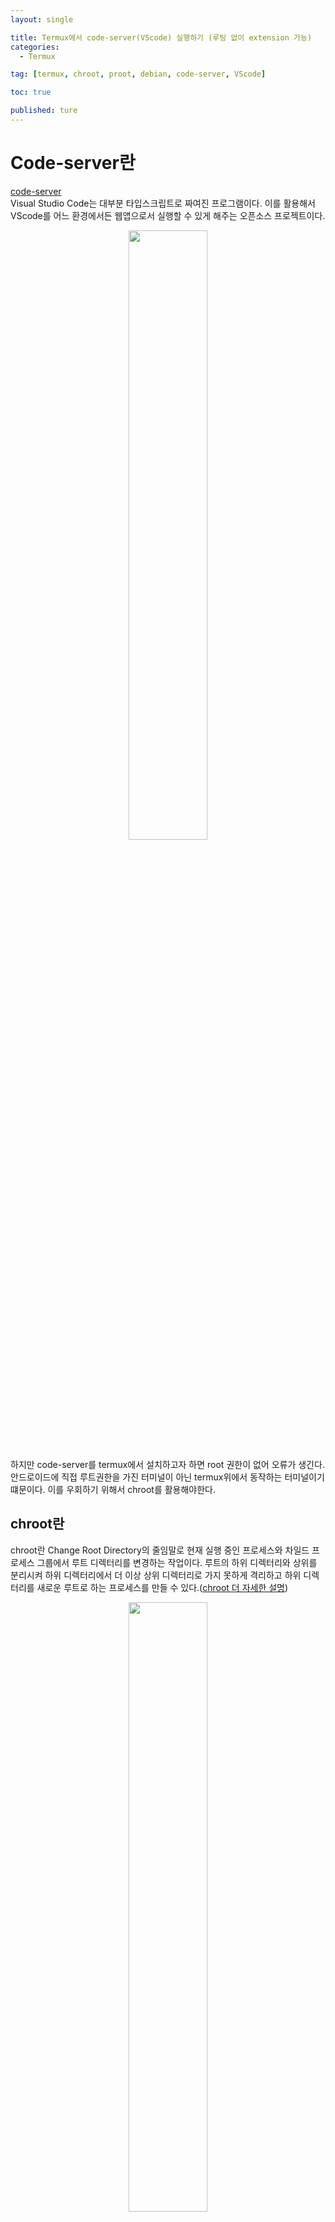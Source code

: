 ```yaml
---
layout: single

title: Termux에서 code-server(VScode) 실행하기 (루팅 없이 extension 가능)
categories:
  - Termux

tag: [termux, chroot, proot, debian, code-server, VScode]

toc: true

published: ture
---
```


# Code-server란
[code-server](https://github.com/coder/code-server)<br>
Visual Studio Code는 대부분 타입스크립트로 짜여진 프로그램이다. 이를 활용해서 VScode를 어느 환경에서든 웹앱으로서 실행할 수 있게 해주는 오픈소스 프로젝트이다.


<center>
  <img at="termux code-server-fail" src="https://user-images.githubusercontent.com/94548914/174535469-4b91af66-96f3-4f99-ac5d-87bf01234c97.jpeg" width="50%">
</center>
  



하지만 code-server를 termux에서 설치하고자 하면 root 권한이 없어 오류가 생긴다. 안드로이드에 직접 루트권한을 가진 터미널이 아닌 termux위에서 동작하는 터미널이기 떄문이다. 이를 우회하기 위해서 chroot를 활용해야한다.


## chroot란
chroot란 Change Root Directory의 줄임말로 현재 실행 중인 프로세스와 차일드 프로세스 그룹에서 루트 디렉터리를 변경하는 작업이다. 루트의 하위 디렉터리와 상위를 분리시켜 하위 디렉터리에서 더 이상 상위 디렉터리로 가지 못하게 격리하고 하위 디렉터리를 새로운 루트로 하는 프로세스를 만들 수 있다.([chroot 더 자세한 설명](https://ko.wikipedia.org/wiki/Chroot))
<center>
  <img at="chroot-tree" src="https://user-images.githubusercontent.com/94548914/174535110-2a245c0c-ab41-49a3-84ff-3e17e1c32467.png" width="50%">
</center>

그리고 기본적으로 termux는 chroot중 일부기능을 구현한 바이너리인 proot를 지원하다.

## proot distro 설치

pkg update를 하고, pkg로 proot-distro를 설치한다
```bash
pkg update -y && pkg install proot-distro
```
<center>
  <img at="proot-distro-install" src="https://user-images.githubusercontent.com/94548914/174535955-73da9c67-7317-492a-8292-f10bdbdad42d.jpeg" width="50%">
</center>

## debian 설치
proot-distro로 debian을 설치한다.
```bash
proot-distro install debian
```
<center>
  <img at="debian-install-1" src="https://user-images.githubusercontent.com/94548914/174536997-a0d07ef9-db20-4609-9bd9-43f40de4aa73.jpeg" width="50%">
</center>
<center>
  <img at="debian-install-2" src="https://user-images.githubusercontent.com/94548914/174536998-8ce09674-d487-4941-aa3b-6747c8e21cf3.jpeg" width="50%">
</center>

데비안 로그인후 root 확인, sudo vim git 설치

```bash
proot-distro login debian
```
```bash
apt update && apt upgrade -y && apt-get install sudo vim git -y
```
<center>
  <img at="sudo-vim-git-install" src="https://user-images.githubusercontent.com/94548914/174537549-c2a64f0d-5cda-4cbb-ae7f-430a30f06718.jpeg" width="50%">
</center>

## nodejs 설치
code-server의 dependency인 nodejs 설치가 필요하다. lts버전으로 설치하자
```bash
curl -fsSL https://deb.nodesource.com/setup_lts.x | bash -
apt-get install -y nodejs
```
<center>
  <img at="nodejs-lts-install" src="https://user-images.githubusercontent.com/94548914/174538011-151b039f-9718-4081-b9ed-594342141046.jpeg" width="50%">
</center>

## code-server 설치
node 설치가 잘 되었는지 확인하고 code server를 설치
<center>
  <img at="code-server-install" src="https://user-images.githubusercontent.com/94548914/174538680-7047902d-4b0d-490b-873d-f577b64197dd.jpeg" width="50%">
</center>


## code-server 실행, 익스텐션, 터미널 작동 확인
code-server 설치가 완료됐다면 실행해보자. 패스워드 설정도 가능하지만 ```--auth none``` 옵션으로 실행하면 패스워드 없이 로컬호스트의 8080포트로 실행된다.
```bash
code-server --auth none
```
<center>
  <img at="code-server-exec" src="https://user-images.githubusercontent.com/94548914/174539718-d1ab88d1-5f44-4d42-b34d-d15d48aa26af.jpeg" width="50%">
</center>

웹에서 접속하면 vscode를 볼 수 있다.
<center>
  <img at="code-server-img" src="https://user-images.githubusercontent.com/94548914/174538948-6e39cf07-0969-43f1-8fff-c525673c1915.jpeg" width="50%">
</center>

터미널과 익스텐션 모두 잘 실행된다. 삼성 DEX를 활용하면 PC에서 처럼 활용할 수 있다.
<center>
  <img at="code-server-img" src="https://user-images.githubusercontent.com/94548914/174538937-d8b7cd75-e9a2-4250-bb70-97f9f8e12b6d.jpeg" >
</center>




